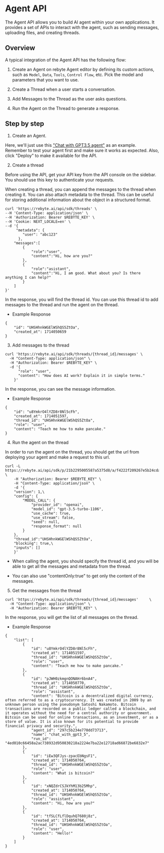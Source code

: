 # Agent API

The Agent API allows you to build AI agent within your own applications. It provides a set of APIs to interact with the agent, such as sending messages, uploading files, and creating threads.

## Overview

A typical integration of the Agent API has the following flow:

1. Create an Agent on rebyte Agent editor by defining its custom actions, such as `Model`, `Data`, `Tools`, `Control Flow`, etc. Pick the model and parameters that you want to use.

2. Create a Thread when a user starts a conversation.

3. Add Messages to the Thread as the user asks questions.

4. Run the Agent on the Thread to generate a response.

## Step by step

1. Create an Agent.

Here, we'll just use this ["Chat with GPT3.5 agent"](https://rebyte.ai/p/21b2295005587a5375d8/callable/f4222f209267e5b24cda/editor) as an example. Remember to test your agent first and make sure it works as expected. Also, click "Deploy" to make it available for the API.

2. Create a thread

Before using the API, get your API key from the API console on the sidebar. You should use this key to authenticate your requests.


When creating a thread, you can append the messages to the thread when creating it.
You can also attach metadata to the thread. This can be useful for storing additional information about the object in a structured format.


```shell
curl 'https://rebyte.ai/api/sdk/threads' \
--H 'Content-Type: application/json' \
--H 'Authorization: Bearer $REBYTE_KEY' \
--H 'Cookie: NEXT_LOCALE=en' \
--d '{
     "metadata": {
        "user": "abc123"
      },
    "messages":[
        {
            "role":"user",
            "content":"Hi, how are you?"
        },
        {
            "role":"asistant",
            "content":"Hi, I am good. What about you? Is there anything I can help?"
        }
    ]
}'
```

In the response, you will find the thread id. You can use this thread id to add messages to the thread and run the agent on the thread.

* Example Response 
  
```shell
{
    "id": "UHSHhnkWGElWShQS5ZtOa",
    "created_at": 1714050659
}
```

3. Add messages to the thread

```shell
curl 'https://rebyte.ai/api/sdk/threads/{thread_id}/messages' \
  -H "Content-Type: application/json" \
  -H "Authorization: Bearer $REBYTE_KEY" \
  -d '{
      "role": "user",
      "content": "How does AI work? Explain it in simple terms."
    }'
```

In the response, you can see the message information.

* Example Response

```shell
{
    "id": "u8YmkrO4lYZD8r8Nl5cFh",
    "created_at": 1714051597,
    "thread_id": "UHSHhnkWGElWShQS5ZtOa",
    "role": "user",
    "content": "Teach me how to make pancake."
}
```

4. Run the agent on the thread

In order to run the agent on the thread, you should get the url from deploying your agent and make a request to this url.

```shell
curl -L https://rebyte.ai/api/sdk/p/21b2295005587a5375d8/a/f4222f209267e5b24cda/r \
    -H "Authorization: Bearer $REBYTE_KEY" \
    -H "Content-Type: application/json" \
    -d '{
    "version": 1,\
    "config": {
        "MODEL_CALL": {
            "provider_id": "openai",
            "model_id": "gpt-3.5-turbo-1106",
            "use_cache": true,
            "use_stream": false,
            "seed": null,
            "response_format": null
        }
    },
    "thread_id":"UHSHhnkWGElWShQS5ZtOa",
    "blocking": true,\
    "inputs": []
    }'
```

* When calling the agent, you should specify the thread id, and you will be able to get all the messages and metadata from the thread.

* You can also use "contentOnly:true" to get only the content of the messages.


5. Get the messages from the thread

```shell
curl 'https://rebyte.ai/api/sdk/threads/{thread_id}/messages'     \
  -H "Content-Type: application/json" \
  -H "Authorization: Bearer $REBYTE_KEY" \
```

In the response, you will get the list of all messages on the thread.

* Example Response

```shell
{
    "list": [
        {
            "id": "u8YmkrO4lYZD8r8Nl5cFh",
            "created_at": 1714051597,
            "thread_id": "UHSHhnkWGElWShQS5ZtOa",
            "role": "user",
            "content": "Teach me how to make pancake."
        },
        {
            "id": "pJWH0zkmgnQONAHr6bnA4",
            "created_at": 1714050770,
            "thread_id": "UHSHhnkWGElWShQS5ZtOa",
            "role": "assistant",
            "content": "Bitcoin is a decentralized digital currency, often referred to as a cryptocurrency. It was created in 2009 by an unknown person using the pseudonym Satoshi Nakamoto. Bitcoin transactions are recorded on a public ledger called a blockchain, and it operates without the need for a central authority or government. Bitcoin can be used for online transactions, as an investment, or as a store of value. It is also known for its potential to provide financial privacy and security.",
            "agent_id": "297c5b234e770dd73713",
            "name": "chat_with_gpt3_5",
            "run_id": "4ed010c66458a2ac738932d950830218a2224e7ba22e12718ad66872be6832e7"
        },
        {
            "id": "iEw3QFJys-zpacEbNgsF1",
            "created_at": 1714050764,
            "thread_id": "UHSHhnkWGElWShQS5ZtOa",
            "role": "user",
            "content": "What is bitcoin?"
        },
        {
            "id": "xNQZdrCSJkYhM13b25Mhp",
            "created_at": 1714050764,
            "thread_id": "UHSHhnkWGElWShQS5ZtOa",
            "role": "assistant",
            "content": "Hi, how are you?"
        },
        {
            "id": "tfSLCfLflDquhQ7680j8z",
            "created_at": 1714050764,
            "thread_id": "UHSHhnkWGElWShQS5ZtOa",
            "role": "user",
            "content": "Hello!"
        }
    ]
}
```